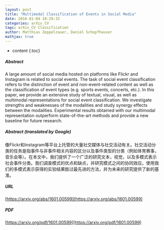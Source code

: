 ```yaml
---
layout: post
title: "Multimodal Classification of Events in Social Media"
date: 2016-01-04 18:29:33
categories: arXiv_CV
tags: arXiv_CV Classification
author: Matthias Zeppelzauer, Daniel Schopfhauser
mathjax: true
---
```


* content
{:toc}

##### Abstract
A large amount of social media hosted on platforms like Flickr and Instagram is related to social events. The task of social event classification refers to the distinction of event and non-event-related content as well as the classification of event types (e.g. sports events, concerts, etc.). In this paper, we provide an extensive study of textual, visual, as well as multimodal representations for social event classification. We investigate strengths and weaknesses of the modalities and study synergy effects between the modalities. Experimental results obtained with our multimodal representation outperform state-of-the-art methods and provide a new baseline for future research.

##### Abstract (translated by Google)
像Flickr和Instagram等平台上托管的大量社交媒体与社交活动有关。社交活动分类的任务是指事件与非事件相关内容的区分以及事件类型的分类（例如体育赛事，音乐会等）。在本文中，我们提供了一个广泛的研究文本，视觉，以及多模式表示社会事件分类。我们调查模式的优点和缺点，并研究模式之间的协同效应。使用我们的多模式表示获得的实验结果胜过最先进的方法，并为未来的研究提供了新的基准。

##### URL
[https://arxiv.org/abs/1601.00599](https://arxiv.org/abs/1601.00599)

##### PDF
[https://arxiv.org/pdf/1601.00599](https://arxiv.org/pdf/1601.00599)

